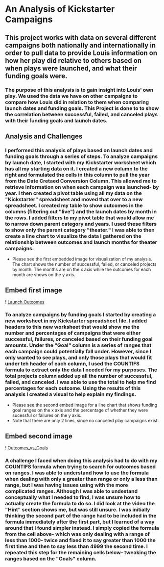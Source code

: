 # An Analysis of Kickstarter Campaigns
## This project works with data on several different campaigns both nationally and internationally in order to pull data to provide Louis information on how her play did relative to others based on when plays were launched, and what their funding goals were. 
### The purpose of this analysis is to gain insight into Louis' own play. We used the data we have on other campaigns to compare how Louis did in relation to them when comparing launch dates and funding goals. This Project is done to to show the correlation between successful, failed, and canceled plays with their funding goals and launch dates.
## Analysis and Challenges
### I performed this analysis of plays based on launch dates and funding goals through a series of steps. To analyze campaigns by launch date, I started with my Kickstarter worksheet which has all my starting data on it. I created a new column to the right and formulated the cells in this column to pull the year from the Date Cretaed Conversion Column. This allowed me to retrieve information on when each campaign was launched- by year. I then created a pivot table using all my data on the "Kickstarter" spreadsheet and moved that over to a new spreadsheet. I created my table to show outcomes in the columns (filtering out "live") and the launch dates by month in the rows. I added filters to my pivot table that would allow me to narrow down parent category and years. I used these filters to show only the parent category "theater." I was able to then create a line chart to visualize the data I gathered on the relationship between outcomes and launch months for theater campaigns.
- Please see the first embedded image for visualization of my analysis. The chart shows the number of successful, failed, or canceled projects by month. The months are on the x axis while the outcomes for each month are shows on the y axis. 
## Embed first image
! [Launch Outcomes](resources/Theater_Outcomes_vs_Launch.png)

### To analyze campaigns by funding goals I started by creating a new worksheet in my Kickstarter spreadsheet file. I added headers to this new worksheet that would show me the number and percentages of campaigns that were either successful, failures, or canceled based on their funding goal amounts. Under the "Goal" column is a series of ranges that each campaign could potentially fall under. However, since I only wanted to see plays, and only those plays that would fit under teh header of each column, I used the COUNTIFS formula to extract only the data I needed for my purposes. The total projects column added up all the number of successful, failed, and canceled. I was able to use the total to help me find percentages for each outcome. Using the results of this analysis I created a visual to help explain my findings. 
- Please see the second embed image for a line chart that shows funding goal ranges on the x axis and the percentage of whether they were sucessful or failures on the y axis. 
 - Note that there are only 2 lines, since no canceled play campaigns exist. 
## Embed second image
! [Outcomes_vs_Goals](resources/Outcomes_vs_Goals.png)
### A challenge I faced when doing this analysis had to do with my COUNTIFS formula when trying to search for outcomes based on ranges. I was able to understand how to use the formula when dealing with only a greater than range or only a less than range, but I was having issues using with the more complicated ranges. Although I was able to undestand conceptually what I needed to find, I was unsure how to actually create the formula to do so. I did look at the video the "Hint" section shows me, but was still unsure.  I was initially thinking the second part of the range had to be included in the formula immediately after the first part, but I learned of a way around that I found simpler instead. I simply copied the formula from the cell above- which was only dealing with a range of less than 1000- twice and fixed it to say greater than 1000 the first time and then to say less than 4999 the second time. I repeated this step for the remaining cells below- tweaking the ranges based on the "Goals" column.   
